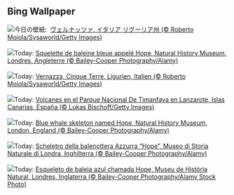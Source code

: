 ## Bing Wallpaper
![](https://www.bing.com/th?id=OHR.VernazzaItaly_JA-JP0110983802_UHD.jpg&w=1000)今日の壁紙: &nbsp;[ヴェルナッツァ, イタリア リグーリア州 (© Roberto Moiola/Sysaworld/Getty Images)](https://www.bing.com/th?id=OHR.VernazzaItaly_JA-JP0110983802_UHD.jpg)
<br><br/>
![](https://www.bing.com/th?id=OHR.MuseumWhale_FR-FR7280247552_UHD.jpg&w=1000)Today: [Squelette de baleine bleue appelé Hope, Natural History Museum, Londres, Angleterre (© Bailey-Cooper Photography/Alamy)](https://www.bing.com/th?id=OHR.MuseumWhale_FR-FR7280247552_UHD.jpg)
<br><br/>
![](https://www.bing.com/th?id=OHR.VernazzaItaly_DE-DE7128590737_UHD.jpg&w=1000)Today: [Vernazza, Cinque Terre, Ligurien, Italien (© Roberto Moiola/Sysaworld/Getty Images)](https://www.bing.com/th?id=OHR.VernazzaItaly_DE-DE7128590737_UHD.jpg)
<br><br/>
![](https://www.bing.com/th?id=OHR.IronmanLanzarote_ES-ES3524222384_UHD.jpg&w=1000)Today: [Volcanes en el Parque Nacional De Timanfaya en Lanzarote, Islas Canarias, España (© Lukas Bischoff/Getty Images)](https://www.bing.com/th?id=OHR.IronmanLanzarote_ES-ES3524222384_UHD.jpg)
<br><br/>
![](https://www.bing.com/th?id=OHR.MuseumWhale_EN-GB3804883018_UHD.jpg&w=1000)Today: [Blue whale skeleton named Hope, Natural History Museum, London, England (© Bailey-Cooper Photography/Alamy)](https://www.bing.com/th?id=OHR.MuseumWhale_EN-GB3804883018_UHD.jpg)
<br><br/>
![](https://www.bing.com/th?id=OHR.MuseumWhale_IT-IT4738172799_UHD.jpg&w=1000)Today: [Scheletro della balenottera Azzurra “Hope”, Museo di Storia Naturale di Londra, Inghilterra (© Bailey-Cooper Photography/Alamy)](https://www.bing.com/th?id=OHR.MuseumWhale_IT-IT4738172799_UHD.jpg)
<br><br/>
![](https://www.bing.com/th?id=OHR.MuseumWhale_PT-BR0044062488_UHD.jpg&w=1000)Today: [Esqueleto de baleia azul chamada Hope, Museu de História Natural, Londres, Inglaterra (© Bailey-Cooper Photography/Alamy Stock Photo)](https://www.bing.com/th?id=OHR.MuseumWhale_PT-BR0044062488_UHD.jpg)
<br><br/>
